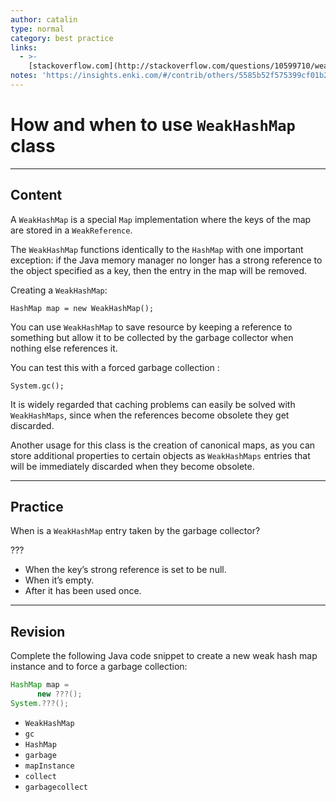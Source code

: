 ```yaml
---
author: catalin
type: normal
category: best practice
links:
  - >-
    [stackoverflow.com](http://stackoverflow.com/questions/10599710/weakhashmap-example){website}
notes: 'https://insights.enki.com/#/contrib/others/5585b52f575399cf01b26b9f?search=kha'
---
```


# How and when to use `WeakHashMap` class


---

## Content

A `WeakHashMap` is a special `Map` implementation where the keys of the map are stored in a `WeakReference`.

The `WeakHashMap` functions identically to the `HashMap` with one important exception: if the Java memory manager no longer has a strong reference to the object specified as a key, then the entry in the map will be removed.

Creating a `WeakHashMap`:

```plain-text
HashMap map = new WeakHashMap();
```

You can use `WeakHashMap` to save resource by keeping a reference to something but allow it to be collected by the garbage collector when nothing else references it.

You can test this with a forced garbage collection : 

```plain-text
System.gc();
```

It is widely regarded that caching problems can easily be solved with `WeakHashMaps`, since when the references become obsolete they get discarded.

Another usage for this class is the creation of canonical maps, as you can store additional properties to certain objects as `WeakHashMaps` entries that will be immediately discarded when they become obsolete.


---

## Practice

When is a `WeakHashMap`  entry taken by the garbage collector? 

???

- When the key’s strong reference is set to be null.
- When it’s empty.
- After it has been used once.


---

## Revision

Complete the following Java code snippet to create a new weak hash map instance and to force a garbage collection:

```java
HashMap map =
      new ???();
System.???();
```

- `WeakHashMap` 
- `gc` 
- `HashMap` 
- `garbage` 
- `mapInstance` 
- `collect` 
- `garbagecollect`

